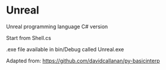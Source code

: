 # Unreal
Unreal programming language C# version

Start from Shell.cs

.exe file available in bin/Debug called Unreal.exe

Adapted from: https://github.com/davidcallanan/py-basicinterp
